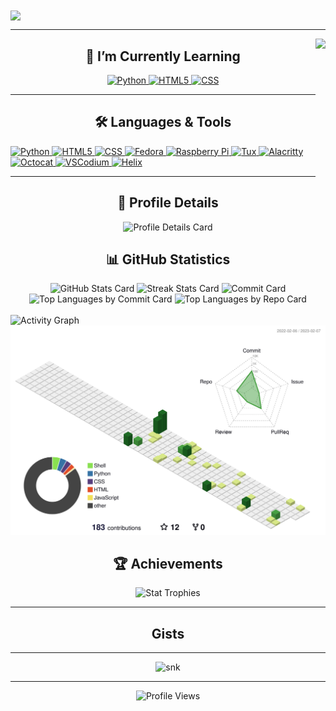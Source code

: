<img align="center" src="https://readme-typing-svg.herokuapp.com?size=69&color=FFFFFF&background=2e3440&center=true&vCenter=true&center=true&vCenter=true&width=1100&height=100&lines=Hello+there+%F0%9F%91%8B%2C+I'm+Hafiz!">

<hr>

<img align="right" height="250" src="https://media2.giphy.com/media/qgQUggAC3Pfv687qPC/giphy.gif?cid=ecf05e47q641khfg91am7sfydtn4rcbgvpi9xspkkm6rotxx&rid=giphy.gif&ct=g">

<h2 align="center">🌱 I’m Currently Learning</h2>

<p align="center"> 
  <a href="https://www.python.org/">
    <img height="50" src="https://github.com/hafiz-muhammad/hafiz-muhammad/blob/main/png-files/Python.png" alt="Python">
  </a>
  
  <a href="https://html.spec.whatwg.org/">
    <img height="50" src="https://github.com/hafiz-muhammad/hafiz-muhammad/blob/main/png-files/HTML5.png" alt="HTML5">
  </a>
  
  <a href="https://www.w3.org/TR/CSS/#css">
    <img height="50" src="https://github.com/hafiz-muhammad/hafiz-muhammad/blob/main/png-files/CSS.png" alt="CSS">
  </a>
</p>
    
<hr>
    
<h2 align="center">🛠️ Languages & Tools</h2>

<p align="left">
  <a href="https://www.python.org/">
    <img height="50" src="https://github.com/hafiz-muhammad/hafiz-muhammad/blob/main/png-files/Python.png" alt="Python">
  </a>
  
  <a href="https://html.spec.whatwg.org/">
    <img height="50" src="https://github.com/hafiz-muhammad/hafiz-muhammad/blob/main/png-files/HTML5.png" alt="HTML5">
  </a>
  
  <a href="https://www.w3.org/TR/CSS/#css">
    <img height="50" src="https://github.com/hafiz-muhammad/hafiz-muhammad/blob/main/png-files/CSS.png" alt="CSS">
  </a>
  
  <a href="https://getfedora.org/">
    <img height="50" src="https://github.com/hafiz-muhammad/hafiz-muhammad/blob/main/png-files/Fedora.png" alt="Fedora">
  </a>
  
  <a href="https://www.raspberrypi.org/">
    <img height="50" src="https://github.com/hafiz-muhammad/hafiz-muhammad/blob/main/png-files/Raspberry-Pi.png" alt="Raspberry Pi">
  </a>
  
  <a href="https://www.kernel.org/">
    <img height="50" src="https://github.com/hafiz-muhammad/hafiz-muhammad/blob/main/png-files/Tux.png" alt="Tux">
  </a>
  
  <a href="https://alacritty.org/">
    <img height="50" src="https://github.com/hafiz-muhammad/hafiz-muhammad/blob/main/png-files/Alacritty.png" alt="Alacritty">
  </a>
  
  <a href="https://github.com/">
    <img height="50" src="https://github.com/hafiz-muhammad/hafiz-muhammad/blob/main/png-files/Octocat.png" alt="Octocat">
  </a>
  
  <a href="https://vscodium.com/">
    <img height="50" src="https://github.com/hafiz-muhammad/hafiz-muhammad/blob/main/png-files/VSCodium.png" alt="VSCodium">
  </a>
  
  <a href="https://helix-editor.com/">
    <img height="50" src="https://github.com/hafiz-muhammad/hafiz-muhammad/blob/main/png-files/Helix.png" alt="Helix">
  </a>
</p>

<hr>
    
<h2 align="center">🔎 Profile Details</h2>
    
<p align="center">
  <img heigth="180em" src="http://github-profile-summary-cards.vercel.app/api/cards/profile-details?username=hafiz-muhammad&theme=nord_dark" alt="Profile Details Card">
</p>

<h2 align="center">📊 GitHub Statistics</h2>

<p align="center">
  <div align=center>
    <img width="400" src="https://github-readme-stats.vercel.app/api?username=hafiz-muhammad&show_icons=true&theme=nord&hide_border=true&include_all_commits=true&count_private=true" alt="GitHub Stats Card">
    <img width="400" src="https://github-readme-streak-stats.herokuapp.com?user=hafiz-muhammad&theme=nord&hide_border=true&date_format=M%20j%5B%2C%20Y%5D" alt="Streak Stats Card">
    <img width="250" src="http://github-profile-summary-cards.vercel.app/api/cards/productive-time?username=hafiz-muhammad&theme=nord_dark&utcOffset=8" alt="Commit Card">
    <img width="250" src="http://github-profile-summary-cards.vercel.app/api/cards/most-commit-language?username=hafiz-muhammad&theme=nord_dark" alt="Top Languages by Commit Card">
    <img width="250" src="http://github-profile-summary-cards.vercel.app/api/cards/repos-per-language?username=hafiz-muhammad&theme=nord_dark" alt="Top Languages by Repo Card">
  </div>
  <br>
  <img src="https://github-readme-activity-graph.cyclic.app/graph?username=hafiz-muhammad&hide_border=true&theme=nord" alt="Activity Graph">
  <img src="profile-3d-contrib/profile-green-animate.svg" alt="GitHub Profile 3D Contrib">
</p>

<h2 align="center">🏆 Achievements</h2>

<p align="center">
  <img src="https://github-profile-trophy.vercel.app/?username=hafiz-muhammad&theme=nord" alt="Stat Trophies">
</p>

<hr>

<h2 align="center">Gists</h2>

<!-- <p align="center">
  <a href="https://gist.github.com/hafiz-muhammad">
    <img src="https://gists-readme.yizack.com/api?user=hafiz-muhammad&title=My+Gists&n=30" alt="Gist List Card">
  </a>
</p> -->

<hr>

<p align="center">
  <img src="https://github.com/hafiz-muhammad/hafiz-muhammad/blob/output/github-contribution-grid-snake.svg" alt="snk">
</p>
    
<hr>
    
<div align="center">
  <img src="https://komarev.com/ghpvc/?username=hafiz-muhammad&style=for-the-badge&label=Profile+views&color=blue" alt="Profile Views">
</div>
